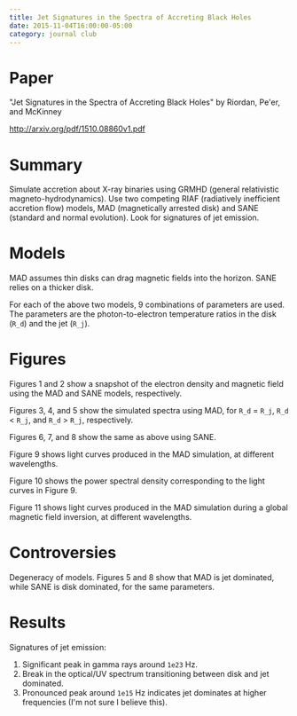 ```yaml
---
title: Jet Signatures in the Spectra of Accreting Black Holes
date: 2015-11-04T16:00:00-05:00
category: journal club
---
```


# Paper

"Jet Signatures in the Spectra of Accreting Black Holes" by Riordan, Pe'er, and McKinney

<http://arxiv.org/pdf/1510.08860v1.pdf>


# Summary

Simulate accretion about X-ray binaries using GRMHD (general relativistic magneto-hydrodynamics). Use two competing RIAF (radiatively inefficient accretion flow) models, MAD (magnetically arrested disk) and SANE (standard and normal evolution). Look for signatures of jet emission.



# Models

MAD assumes thin disks can drag magnetic fields into the horizon. SANE relies on a thicker disk.

For each of the above two models, 9 combinations of parameters are used. The parameters are the photon-to-electron temperature ratios in the disk (`R_d`) and the jet (`R_j`).



# Figures

Figures 1 and 2 show a snapshot of the electron density and magnetic field using the MAD and SANE models, respectively.

Figures 3, 4, and 5 show the simulated spectra using MAD, for `R_d` = `R_j`, `R_d` < `R_j`, and `R_d` > `R_j`, respectively.

Figures 6, 7, and 8 show the same as above using SANE.

Figure 9 shows light curves produced in the MAD simulation, at different wavelengths.

Figure 10 shows the power spectral density corresponding to the light curves in Figure 9.

Figure 11 shows light curves produced in the MAD simulation during a global magnetic field inversion, at different wavelengths.


# Controversies

Degeneracy of models. Figures 5 and 8 show that MAD is jet dominated, while SANE is disk dominated, for the same parameters.


# Results

Signatures of jet emission:

1. Significant peak in gamma rays around `1e23` Hz.
2. Break in the optical/UV spectrum transitioning between disk and jet dominated.
3. Pronounced peak around `1e15` Hz indicates jet dominates at higher frequencies (I'm not sure I believe this).

